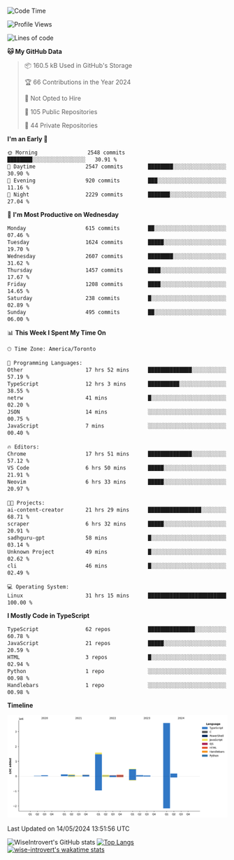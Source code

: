 <!--START_SECTION:waka-->
![Code Time](http://img.shields.io/badge/Code%20Time-1%2C551%20hrs%203%20mins-blue)

![Profile Views](http://img.shields.io/badge/Profile%20Views-0-blue)

![Lines of code](https://img.shields.io/badge/From%20Hello%20World%20I%27ve%20Written-6.5%20million%20lines%20of%20code-blue)

**🐱 My GitHub Data** 

> 📦 160.5 kB Used in GitHub's Storage 
 > 
> 🏆 66 Contributions in the Year 2024
 > 
> 🚫 Not Opted to Hire
 > 
> 📜 105 Public Repositories 
 > 
> 🔑 44 Private Repositories 
 > 
**I'm an Early 🐤** 

```text
🌞 Morning                2548 commits        ████████░░░░░░░░░░░░░░░░░   30.91 % 
🌆 Daytime                2547 commits        ████████░░░░░░░░░░░░░░░░░   30.90 % 
🌃 Evening                920 commits         ███░░░░░░░░░░░░░░░░░░░░░░   11.16 % 
🌙 Night                  2229 commits        ███████░░░░░░░░░░░░░░░░░░   27.04 % 
```
📅 **I'm Most Productive on Wednesday** 

```text
Monday                   615 commits         ██░░░░░░░░░░░░░░░░░░░░░░░   07.46 % 
Tuesday                  1624 commits        █████░░░░░░░░░░░░░░░░░░░░   19.70 % 
Wednesday                2607 commits        ████████░░░░░░░░░░░░░░░░░   31.62 % 
Thursday                 1457 commits        ████░░░░░░░░░░░░░░░░░░░░░   17.67 % 
Friday                   1208 commits        ████░░░░░░░░░░░░░░░░░░░░░   14.65 % 
Saturday                 238 commits         █░░░░░░░░░░░░░░░░░░░░░░░░   02.89 % 
Sunday                   495 commits         ██░░░░░░░░░░░░░░░░░░░░░░░   06.00 % 
```


📊 **This Week I Spent My Time On** 

```text
🕑︎ Time Zone: America/Toronto

💬 Programming Languages: 
Other                    17 hrs 52 mins      ██████████████░░░░░░░░░░░   57.19 % 
TypeScript               12 hrs 3 mins       ██████████░░░░░░░░░░░░░░░   38.55 % 
netrw                    41 mins             █░░░░░░░░░░░░░░░░░░░░░░░░   02.20 % 
JSON                     14 mins             ░░░░░░░░░░░░░░░░░░░░░░░░░   00.75 % 
JavaScript               7 mins              ░░░░░░░░░░░░░░░░░░░░░░░░░   00.40 % 

🔥 Editors: 
Chrome                   17 hrs 51 mins      ██████████████░░░░░░░░░░░   57.12 % 
VS Code                  6 hrs 50 mins       █████░░░░░░░░░░░░░░░░░░░░   21.91 % 
Neovim                   6 hrs 33 mins       █████░░░░░░░░░░░░░░░░░░░░   20.97 % 

🐱‍💻 Projects: 
ai-content-creator       21 hrs 29 mins      █████████████████░░░░░░░░   68.71 % 
scraper                  6 hrs 32 mins       █████░░░░░░░░░░░░░░░░░░░░   20.91 % 
sadhguru-gpt             58 mins             █░░░░░░░░░░░░░░░░░░░░░░░░   03.14 % 
Unknown Project          49 mins             █░░░░░░░░░░░░░░░░░░░░░░░░   02.62 % 
cli                      46 mins             █░░░░░░░░░░░░░░░░░░░░░░░░   02.49 % 

💻 Operating System: 
Linux                    31 hrs 15 mins      █████████████████████████   100.00 % 
```

**I Mostly Code in TypeScript** 

```text
TypeScript               62 repos            ███████████████░░░░░░░░░░   60.78 % 
JavaScript               21 repos            █████░░░░░░░░░░░░░░░░░░░░   20.59 % 
HTML                     3 repos             █░░░░░░░░░░░░░░░░░░░░░░░░   02.94 % 
Python                   1 repo              ░░░░░░░░░░░░░░░░░░░░░░░░░   00.98 % 
Handlebars               1 repo              ░░░░░░░░░░░░░░░░░░░░░░░░░   00.98 % 
```



**Timeline**

![Lines of Code chart](https://raw.githubusercontent.com/wise-introvert/wise-introvert/master/assets/bar_graph.png)


 Last Updated on 14/05/2024 13:51:56 UTC
<!--END_SECTION:waka-->

![WiseIntrovert's GitHub stats](https://github-readme-stats.vercel.app/api?username=wise-introvert&count_private=true&show_icons=true)
[![Top Langs](https://github-readme-stats.vercel.app/api/top-langs/?username=wise-introvert&langs_count=10)](https://github.com/anuraghazra/github-readme-stats)
[![wise-introvert's wakatime stats](https://github-readme-stats.vercel.app/api/wakatime?username=wiseintrovert)](https://github.com/anuraghazra/github-readme-stats)
